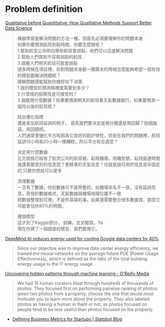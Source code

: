 # Problem definition

[Qualitative before Quantitative: How Qualitative Methods Support Better Data Science](https://medium.com/indeed-data-science/qualitative-before-quantitative-how-qualitative-methods-support-better-data-science-d2b01d0c4e64)

> 機器學習是解決問題的方法一種，但首先必須要理解你的問題本身  
> 如果你要預測航班到點時間，你要怎麼做呢？  
> 1.幫助航空公司明白哪些航班會誤點，他們可以迅速解決問題  
> 2.幫助人們買到不容易誤點的航班  
> 3.提醒人們明天航班可能會誤點  
> 很多時候在項目裡，你對問題本身都一團霧水的時候怎麼能夠希望一個有效的模型能解決問題呢？  
> 理解問題還能幫助你做好如下決策  
> 1.我的模型的預測精確度需要到多少？  
> 2.什麼樣的假陽性是可接受的？  
> 3.我能用什麼數據？如果要預測明天的航班看天氣數據就行，如果要預測一個月以後的航班呢？
>
>  找出優化指標  
> 還是拿出航班延誤的例子。 首先我們要決定是用分類還是用回歸？拍個腦袋，用回歸吧。  
> 人們通常會優化平方和因為它良好的統計特性，但是在我們的問題裡，航班延誤10小時和20小時一樣糟糕，所以平方和合適麼？
>
>  決定用什麼數據  
> 比方說我已經有了航空公司的航班號，起飛機場，飛機型號，起飛抵達時間  
> 我還需要買別的信息麼？更精準的天氣信息？也就是說可用的信息並非固定的,只要你想就可以更多
>
>  清理數據  
> 一旦有了數據，你的數據可不是齊整的，如機場命名不一致，沒有延誤信息，奇怪的數據格式，天氣數據與機場地理位置不一致  
> 把數據整理到可用，不是件容易的事。如果還需要整合很多數據源，那麼它可能會佔你80%的時間。
>
>  建個模型  
> 這才到了Kaggle部分， 訓練，交叉驗證，Ya  
> 現在你建了一個碉堡的模型，我們要用它。





[DeepMind AI reduces energy used for cooling Google data centers by 40%](https://www.blog.google/topics/environment/deepmind-ai-reduces-energy-used-for/)​

> Since our objective was to improve data center energy efficiency, we trained the neural networks on the average future PUE \(Power Usage Effectiveness\), which is defined as the ratio of the total building energy usage to the IT energy usage.

​[Uncovering hidden patterns through machine learning - O'Reilly Media](https://www.oreilly.com/ideas/uncovering-hidden-patterns-through-machine-learning)​

> We had 15 human curators blast through hundreds of thousands of photos. They focused first on performing pairwise ranking of photos: given two photos from a property, choose the one that would most motivate you to learn more about the property. They also labeled photos as having a human in them or not, as photos focused on people tend to be less useful than photos focused on the property.

* [Defining Business Metrics for Startups \| Statsbot Blog](https://statsbot.co/blog/business-metrics-for-startups/)

